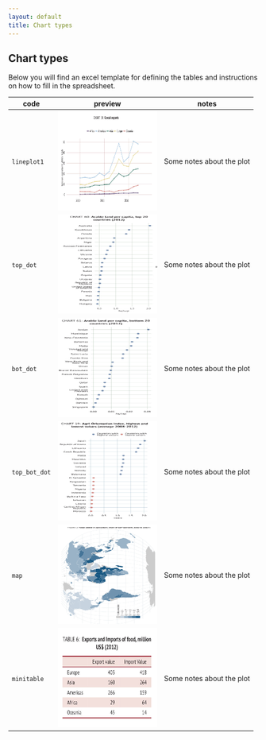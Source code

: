 ```yaml
---
layout: default
title: Chart types
---
```


## Chart types

Below you will find an excel template for defining the tables and instructions on how to fill in the spreadsheet. 


|      code     |                                           preview                                            |           notes           |
| ------------- | -------------------------------------------------------------------------------------------- | ------------------------- |
| `lineplot1`   | <a href="charts/lineplot.jpg"><img height=200 width=200 src="charts/lineplot.jpg"></a>       | Some notes about the plot |
| `top_dot`     | <a href="charts/top_dot.jpg"><img height=200 width=200 src="charts/top_dot.jpg"></a>         | Some notes about the plot |
| `bot_dot`     | <a href="charts/bot_dot.jpg"><img height=200 width=200 src="charts/bot_dot.jpg"></a>         | Some notes about the plot |
| `top_bot_dot` | <a href="charts/top_bot_dot.jpg"><img height=200 width=200 src="charts/top_bot_dot.jpg"></a> | Some notes about the plot |
| `map`         | <a href="charts/map.jpg"><img height=200 width=200 src="charts/map.jpg"></a>                 | Some notes about the plot |
| `minitable`   | <a href="charts/minitable.jpg"><img height=200 width=200 src="charts/minitable.jpg"></a>     | Some notes about the plot |






